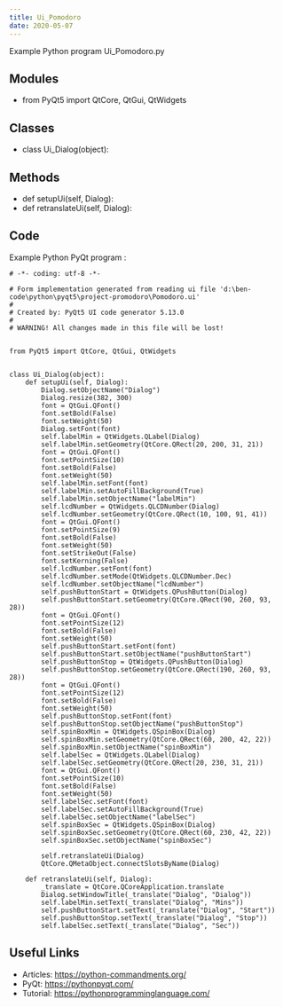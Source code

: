 ```yaml
---
title: Ui_Pomodoro
date: 2020-05-07
---
```

Example Python program Ui_Pomodoro.py

## Modules

* from PyQt5 import QtCore, QtGui, QtWidgets

## Classes

* class Ui_Dialog(object):

## Methods

* def setupUi(self, Dialog):
* def retranslateUi(self, Dialog):

## Code

Example Python PyQt program :

    # -*- coding: utf-8 -*-
    
    # Form implementation generated from reading ui file 'd:\ben-code\python\pyqt5\project-promodoro\Pomodoro.ui'
    #
    # Created by: PyQt5 UI code generator 5.13.0
    #
    # WARNING! All changes made in this file will be lost!
    
    
    from PyQt5 import QtCore, QtGui, QtWidgets
    
    
    class Ui_Dialog(object):
        def setupUi(self, Dialog):
            Dialog.setObjectName("Dialog")
            Dialog.resize(382, 300)
            font = QtGui.QFont()
            font.setBold(False)
            font.setWeight(50)
            Dialog.setFont(font)
            self.labelMin = QtWidgets.QLabel(Dialog)
            self.labelMin.setGeometry(QtCore.QRect(20, 200, 31, 21))
            font = QtGui.QFont()
            font.setPointSize(10)
            font.setBold(False)
            font.setWeight(50)
            self.labelMin.setFont(font)
            self.labelMin.setAutoFillBackground(True)
            self.labelMin.setObjectName("labelMin")
            self.lcdNumber = QtWidgets.QLCDNumber(Dialog)
            self.lcdNumber.setGeometry(QtCore.QRect(10, 100, 91, 41))
            font = QtGui.QFont()
            font.setPointSize(9)
            font.setBold(False)
            font.setWeight(50)
            font.setStrikeOut(False)
            font.setKerning(False)
            self.lcdNumber.setFont(font)
            self.lcdNumber.setMode(QtWidgets.QLCDNumber.Dec)
            self.lcdNumber.setObjectName("lcdNumber")
            self.pushButtonStart = QtWidgets.QPushButton(Dialog)
            self.pushButtonStart.setGeometry(QtCore.QRect(90, 260, 93, 28))
            font = QtGui.QFont()
            font.setPointSize(12)
            font.setBold(False)
            font.setWeight(50)
            self.pushButtonStart.setFont(font)
            self.pushButtonStart.setObjectName("pushButtonStart")
            self.pushButtonStop = QtWidgets.QPushButton(Dialog)
            self.pushButtonStop.setGeometry(QtCore.QRect(190, 260, 93, 28))
            font = QtGui.QFont()
            font.setPointSize(12)
            font.setBold(False)
            font.setWeight(50)
            self.pushButtonStop.setFont(font)
            self.pushButtonStop.setObjectName("pushButtonStop")
            self.spinBoxMin = QtWidgets.QSpinBox(Dialog)
            self.spinBoxMin.setGeometry(QtCore.QRect(60, 200, 42, 22))
            self.spinBoxMin.setObjectName("spinBoxMin")
            self.labelSec = QtWidgets.QLabel(Dialog)
            self.labelSec.setGeometry(QtCore.QRect(20, 230, 31, 21))
            font = QtGui.QFont()
            font.setPointSize(10)
            font.setBold(False)
            font.setWeight(50)
            self.labelSec.setFont(font)
            self.labelSec.setAutoFillBackground(True)
            self.labelSec.setObjectName("labelSec")
            self.spinBoxSec = QtWidgets.QSpinBox(Dialog)
            self.spinBoxSec.setGeometry(QtCore.QRect(60, 230, 42, 22))
            self.spinBoxSec.setObjectName("spinBoxSec")
    
            self.retranslateUi(Dialog)
            QtCore.QMetaObject.connectSlotsByName(Dialog)
    
        def retranslateUi(self, Dialog):
            _translate = QtCore.QCoreApplication.translate
            Dialog.setWindowTitle(_translate("Dialog", "Dialog"))
            self.labelMin.setText(_translate("Dialog", "Mins"))
            self.pushButtonStart.setText(_translate("Dialog", "Start"))
            self.pushButtonStop.setText(_translate("Dialog", "Stop"))
            self.labelSec.setText(_translate("Dialog", "Sec"))
    

## Useful Links

- Articles: https://python-commandments.org/
- PyQt: https://pythonpyqt.com/
- Tutorial: https://pythonprogramminglanguage.com/
